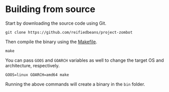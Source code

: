 # Building from source

Start by downloading the source code using Git.

```shell
git clone https://github.com/reifiedbeans/project-zombot
```

Then compile the binary using the [Makefile](/Makefile).

```shell
make
```

You can pass `GOOS` and `GOARCH` variables as well to change the target OS and architecture, respectively.

```shell
GOOS=linux GOARCH=amd64 make
```

Running the above commands will create a binary in the `bin` folder.
